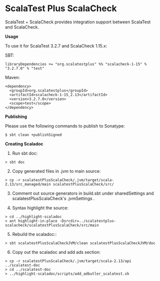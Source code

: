 # ScalaTest Plus ScalaCheck
ScalaTest + ScalaCheck provides integration support between ScalaTest and ScalaCheck.

**Usage**

To use it for ScalaTest 3.2.7 and ScalaCheck 1.15.x: 

SBT: 

```
libraryDependencies += "org.scalatestplus" %% "scalacheck-1-15" % "3.2.7.0" % "test"
```

Maven: 

```
<dependency>
  <groupId>org.scalatestplus</groupId>
  <artifactId>scalacheck-1-15_2.13</artifactId>
  <version>3.2.7.0</version>
  <scope>test</scope>
</dependency>
```

**Publishing**

Please use the following commands to publish to Sonatype: 

```
$ sbt clean +publishSigned
```

**Creating Scaladoc**

1. Run sbt doc: 

```
> sbt doc
```

2. Copy generated files in .jvm to main source: 

```
> cp -r scalatestPlusScalaCheck/.jvm/target/scala-2.13/src_managed/main scalatestPlusScalaCheck/src/
```

3. Comment out source generators in build.sbt under sharedSettings and scalatestPlusScalaCheck's .jvmSettings .

4. Syntax highlight the source: 

```
> cd ../highlight-scaladoc
> ant highlight-in-place -Dsrcdir=../scalatestplus-scalacheck/scalatestPlusScalaCheck/src/main
```
5. Rebuild the scaladoc:: 

```
> sbt scalatestPlusScalaCheckJVM/clean scalatestPlusScalaCheckJVM/doc
```

6. Copy out the scaladoc and add ads section: 

```
> cp -r scalatestPlusScalaCheck/.jvm/target/scala-2.13/api ../scalatest-doc
> cd ../scalatest-doc
> ../highlight-scaladoc/scripts/add_adbutler_scalatest.sh
```